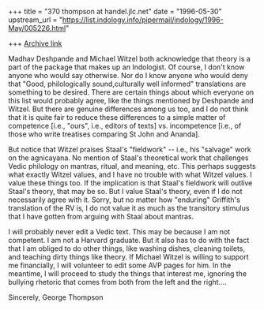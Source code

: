 +++
title = "370 thompson at handel.jlc.net"
date = "1996-05-30"
upstream_url = "https://list.indology.info/pipermail/indology/1996-May/005226.html"

+++
[Archive link](https://list.indology.info/pipermail/indology/1996-May/005226.html)

Madhav Deshpande and Michael Witzel both acknowledge that theory is a part
of the package that makes up an Indologist.  Of course, I don't know anyone
who would say otherwise.  Nor do I know anyone who would deny that "Good,
philologically sound,culturally well informed" translations are something
to be desired.  There are certain things about which everyone on this list
would probably agree, like the things mentioned by Deshpande and Witzel.
But there are genuine differences among us too, and I do not think that it
is quite fair to reduce these differences to a simple matter of competence
[i.e., "ours", i.e., editors of texts] vs. incompetence [i.e., of those who
write treatises comparing St John and Ananda].

But notice that Witzel praises Staal's "fieldwork" -- i.e., his "salvage"
work on the agnicayana.  No mention of Staal's theoretical work that
challenges Vedic philology on mantras, ritual, and meaning, etc.  This
perhaps suggests what exactly Witzel values, and I have no trouble with
what Witzel values.  I value these things too.  If the implication is that
Staal's fieldwork will outlive Staal's theory, that may be so.  But I value
Staal's theory, even if I do not necessarily agree with it.  Sorry, but no
matter how "enduring" Griffith's translation of the RV is, I do not value
it as much as the transitory stimulus that I have gotten from arguing with
Staal about mantras.

I will probably never edit a Vedic text.  This may be because I am not
competent.  I am not a Harvard graduate.  But it also has to do with the
fact that I am obliged to do other things, like washing dishes, cleaning
toilets, and teaching dirty things like theory.  If Michael Witzel is
willing to support me financially, I will volunteer to edit some AVP pages
for him.  In the meantime, I will proceed to study the things that interest
me, ignoring the bullying rhetoric that comes from both from the left and
the right....

Sincerely,
George Thompson








